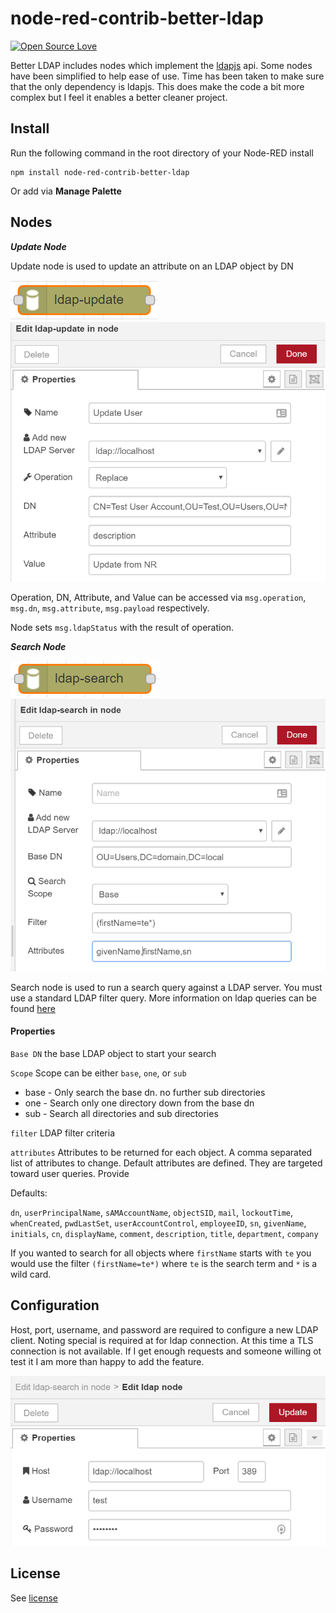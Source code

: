 # node-red-contrib-better-ldap

[![Open Source Love](https://badges.frapsoft.com/os/mit/mit.svg?v=102)](https://github.com/ellerbrock/open-source-badge/)

Better LDAP includes nodes which implement the [ldapjs][ldapjs] api. Some nodes
have been simplified to help ease of use. Time has been taken to make sure that
the only dependency is ldapjs. This does make the code a bit more complex
but I feel it enables a better cleaner project.  

Install
-------

Run the following command in the root directory of your Node-RED install

    npm install node-red-contrib-better-ldap

Or add via **Manage Palette**

Nodes
-------
***Update Node***

Update node is used to update an attribute on an LDAP object by DN

![update_node](./images/update_node.png)
![update node settings](./images/update_node_settings.png)

Operation, DN, Attribute, and Value can be accessed via
`msg.operation`, `msg.dn`, `msg.attribute`, `msg.payload`
respectively.

Node sets `msg.ldapStatus` with the result of operation. 


***Search Node***

![search_node](./images/search_node.png)
![search node settings](./images/search_node_settings.png)

Search node is used to run a search query against a LDAP server. 
You must use a standard LDAP filter query. 
More information on ldap queries can be found [here][filterQuery]

#### Properties
`Base DN` the base LDAP object to start your search

`Scope` Scope can be either `base`, `one`, or `sub`
- base - Only search the base dn. no further sub directories
- one - Search only one directory down from the base dn
- sub - Search all directories and sub directories

`filter` LDAP filter criteria

`attributes` Attributes to be returned for each object. A comma separated list of attributes to change.
Default attributes are defined. They are targeted toward user queries. 
Provide 

Defaults:


`dn`, `userPrincipalName`, `sAMAccountName`, `objectSID`, `mail`,
                  `lockoutTime`, `whenCreated`, `pwdLastSet`, `userAccountControl`,
                  `employeeID`, `sn`, `givenName`, `initials`, `cn`, `displayName`,
                  `comment`, `description`, `title`, `department`, `company`

If you wanted to search for all objects where `firstName` starts with `te` you 
would use the filter `(firstName=te*)` where `te` is the search term and `*` is a wild card.



Configuration
-------

Host, port, username, and password are required to configure a new LDAP client. 
Noting special is required at for ldap connection. At this time a TLS connection
is not available. If I get enough requests and someone willing ot test it I am
more than happy to add the feature.

![configuration settings](./images/configuration_settings.png)

License
-------

See [license](https://github.com/sublime93/node-red-contrib-better-ldap/blob/master/LICENSE.md)
    
[ldapjs]: https://github.com/joyent/node-ldapjs    
[filterQuery]: https://docs.ldap.com/specs/rfc4515.txt
